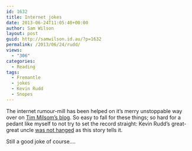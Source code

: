 ```yaml
---
id: 1632
title: Internet jokes
date: 2013-06-24T11:05:40+00:00
author: Sam Wilson
layout: post
guid: http://samwilson.id.au/?p=1632
permalink: /2013/06/24/rudd/
views:
  - "306"
categories:
  - Reading
tags:
  - Fremantle
  - jokes
  - Kevin Rudd
  - Snopes
---
```

The internet rumour-mill has been helped on it&#8217;s merry unstoppable way over on [Tim Milsom&#8217;s blog](http://freochamber.wordpress.com/2013/06/24/no-matter-what-side-of-the-political-fence/ "No matter what side of the political fence"). So easy to fall for these things; so hard for a pedant like myself to not try to set the record straight: Kevin Rudd&#8217;s great-great uncle [was not hanged](http://www.snopes.com/politics/humor/horsethief.asp) as this story tells it.

Still a good joke of course&#8230;.